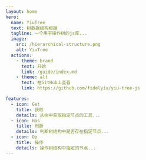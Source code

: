 ```yaml
---
layout: home
hero:
  name: YiuTree
  text: 树数据结构根据
  tagline: 一个用于操作树的js库...
  image:
    src: /hierarchical-structure.png
    alt: YiuTree
  actions:
    - theme: brand
      text: 开始
      link: /guide/index.md
    - theme: alt
      text: 在GitHub上查看
      link: https://github.com/fidelyiu/yiu-tree-js

features:
  - icon: Get
    title: 获取
    details: 从树中获取指定节点的工具...
  - icon: Has
    title: 判断
    details: 判断树结构中是否存在指定节点...
  - icon: Op
    title: 操作
    details: 操作树结构中指定的节点...
---
```

